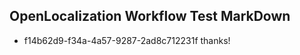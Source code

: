 ## OpenLocalization Workflow Test MarkDown
* f14b62d9-f34a-4a57-9287-2ad8c712231f thanks!

<!--HONumber=Aug16_HO4-->



